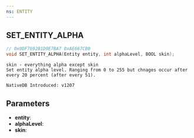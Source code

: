 ```yaml
---
ns: ENTITY
---
```

## SET_ENTITY_ALPHA

```c
// 0x0DF7692B1D9E7BA7 0xAE667CB0
void SET_ENTITY_ALPHA(Entity entity, int alphaLevel, BOOL skin);
```

```
skin - everything alpha except skin
Set entity alpha level. Ranging from 0 to 255 but chnages occur after every 20 percent (after every 51).

NativeDB Introduced: v1207
```

## Parameters
* **entity**:
* **alphaLevel**:
* **skin**:
